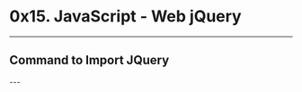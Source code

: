 # 0x15. JavaScript - Web jQuery
---

## Command to Import JQuery
<head>
    <script src="https://code.jquery.com/jquery-3.2.1.min.js"></script>
</head>
---

